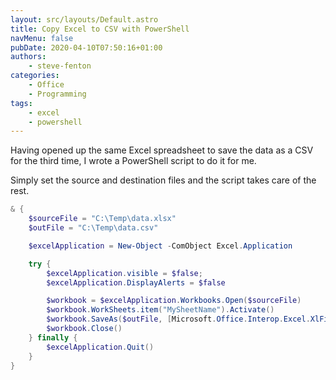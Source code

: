 ```yaml
---
layout: src/layouts/Default.astro
title: Copy Excel to CSV with PowerShell
navMenu: false
pubDate: 2020-04-10T07:50:16+01:00
authors:
    - steve-fenton
categories:
    - Office
    - Programming
tags:
    - excel
    - powershell
---
```


Having opened up the same Excel spreadsheet to save the data as a CSV for the third time, I wrote a PowerShell script to do it for me.

Simply set the source and destination files and the script takes care of the rest.

```powershell
& {
    $sourceFile = "C:\Temp\data.xlsx"
    $outFile = "C:\Temp\data.csv"

    $excelApplication = New-Object -ComObject Excel.Application 

    try {
        $excelApplication.visible = $false;
        $excelApplication.DisplayAlerts = $false 

        $workbook = $excelApplication.Workbooks.Open($sourceFile) 
        $workbook.WorkSheets.item("MySheetName").Activate()
        $workbook.SaveAs($outFile, [Microsoft.Office.Interop.Excel.XlFileFormat]::xlCSV)
        $workbook.Close() 
    } finally {
        $excelApplication.Quit()
    }
}
```